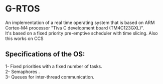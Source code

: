# G-RTOS
An implementation of a real time operating system that is based on ARM Cortex-M4 processor "Tiva C development board (TM4C123GXL)".<br/>
It's based on a fixed priority pre-emptive scheduler with time slicing. Also this works on CCS

## Specifications of the OS:
1- Fixed priorities with a fixed number of tasks.<br/>
2- Semaphores .<br/>
3- Queues for inter-thread communication.<br/>
